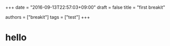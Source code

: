 +++
date = "2016-09-13T22:57:03+09:00"
draft = false
title = "first breakit"

authors = ["breakit"]
tags = ["test"]
+++

# hello
